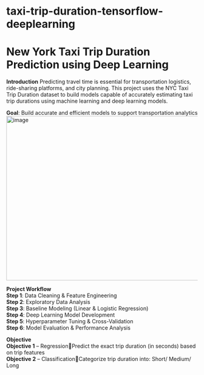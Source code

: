 # taxi-trip-duration-tensorflow-deeplearning
# New York Taxi Trip Duration Prediction using Deep Learning 

**Introduction**
Predicting travel time is essential for transportation logistics, ride-sharing platforms, and city planning. This project uses the NYC Taxi Trip Duration dataset to build models capable of accurately estimating taxi trip durations using machine learning and deep learning models.

**Goal**: Build accurate and efficient models to support 
transportation analytics
<img width="800" height="433" alt="image" src="https://github.com/user-attachments/assets/9ba20c2d-8991-4862-a96e-c99ac8730e98" />


**Project Workflow**    
**Step 1**: Data Cleaning & Feature Engineering        
**Step 2**: Exploratory Data Analysis     
**Step 3**: Baseline Modeling (Linear & Logistic Regression)     
**Step 4**: Deep Learning Model Development     
**Step 5**: Hyperparameter Tuning & Cross-Validation    
**Step 6**: Model Evaluation & Performance Analysis     
 
**Objective**     
**Objective 1** – RegressionPredict the exact trip duration (in seconds) based on trip features    
**Objective 2** – ClassificationCategorize trip duration into: Short/ Medium/ Long 
 
 

